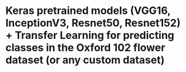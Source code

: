 
# Keras pretrained models (VGG16, InceptionV3, Resnet50, Resnet152) + Transfer Learning for predicting classes in the Oxford 102 flower dataset (or any custom dataset)
